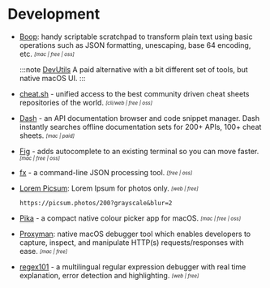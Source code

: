 # Development

- [Boop](https://boop.okat.best): handy scriptable scratchpad to transform plain text using basic operations such as JSON formatting, unescaping, base 64 encoding, etc. <sub><sup>*[mac | free | oss]*</sup></sub>

  :::note [DevUtils](https://devutils.app/)
  A paid alternative with a bit different set of tools, but native macOS UI.
  :::

- [cheat.sh](http://cheat.sh/) - unified access to the best community driven cheat sheets repositories of the world. <sub><sup>*[cli/web | free | oss]*</sup></sub>

- [Dash](https://kapeli.com/dash) - an API documentation browser and code snippet manager. Dash instantly searches offline documentation sets for 200+ APIs, 100+ cheat sheets. <sub><sup>*[mac | paid]*</sup></sub>

- [Fig](https://fig.io/) - adds autocomplete to an existing terminal so you can move faster. <sub><sup>*[mac | free | oss]*</sup></sub>

- [fx](https://github.com/antonmedv/fx) - a command-line JSON processing tool. <sub><sup>*[free | oss]*</sup></sub>

- [Lorem Picsum](https://picsum.photos/): Lorem Ipsum for photos only. <sub><sup>*[web | free]*</sup></sub>
  ```
  https://picsum.photos/200?grayscale&blur=2
  ```

- [Pika](https://superhighfives.com/pika) - a compact native colour picker app for macOS. <sub><sup>*[mac | free | oss]*</sup></sub>

- [Proxyman](https://proxyman.io/): native macOS debugger tool which enables developers to capture, inspect, and manipulate HTTP(s) requests/responses with ease. <sub><sup>*[mac | free]*</sup></sub>

- [regex101](https://regex101.com/) - a multilingual regular expression debugger with real time explanation, error detection and highlighting. <sub><sup>*[web | free]*</sup></sub>
